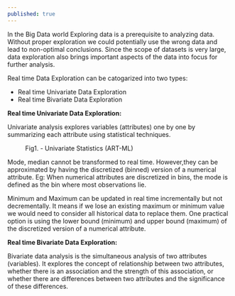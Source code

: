 ```yaml
---
published: true
---
```


In the Big Data world Exploring data is a prerequisite to analyzing data. Without proper exploration we could potentially use the wrong data and lead to non-optimal conclusions. Since the scope of datasets is very large, data exploration also brings important aspects of the data into focus for further analysis. 

Real time Data Exploration can be catogarized into two types:
- Real time Univariate Data Exploration
- Real time Bivariate Data Exploration


**Real time Univariate Data Exploration:**

Univariate analysis explores variables (attributes) one by one by summarizing each attribute using statistical techniques. 

<figure>
	<img src="{{ '/assets/img/Univariate_table.PNG' | prepend: site.baseurl }}" alt=""> 
	<figcaption>Fig1. - Univariate Statistics (ART-ML) </figcaption>
</figure>

Mode, median cannot be transformed to real time. However,they can be approximated by having the discretized (binned) version of a numerical attribute. Eg: When numerical attributes are discretized in bins, the mode is defined as the bin where most observations lie.

Minimum and Maximum can be updated in real time incrementally but not decrementally. It means if we lose an existing maximum or minimum value we would need to consider all historical data to replace them. One practical option is using the lower bound (minimum) and upper bound (maximum) of the discretized version of a numerical attribute.

**Real time Bivariate Data Exploration:**

Bivariate data analysis is the simultaneous analysis of two attributes (variables). It explores the concept of relationship between two attributes, whether there is an association and the strength of this association, or whether there are differences between two attributes and the significance of these differences.
